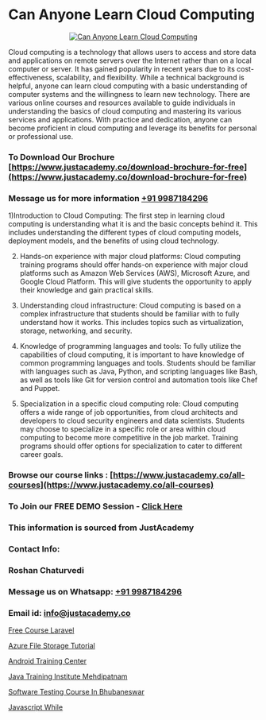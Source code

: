 # Can Anyone Learn Cloud Computing

<p align="center">
  <a href="https://justacademy.co/all-courses">
    <img src="https://i.ibb.co/FJQ9DDy/cloud-computing.webp" alt="Can Anyone Learn Cloud Computing">
  </a>
</p>


Cloud computing is a technology that allows users to access and store data and applications on remote servers over the Internet rather than on a local computer or server. It has gained popularity in recent years due to its cost-effectiveness, scalability, and flexibility. While a technical background is helpful, anyone can learn cloud computing with a basic understanding of computer systems and the willingness to learn new technology. There are various online courses and resources available to guide individuals in understanding the basics of cloud computing and mastering its various services and applications. With practice and dedication, anyone can become proficient in cloud computing and leverage its benefits for personal or professional use.
### To Download Our Brochure [https://www.justacademy.co/download-brochure-for-free](https://www.justacademy.co/download-brochure-for-free)
### Message us for more information [+91 9987184296](https://api.whatsapp.com/send?phone=919987184296)
1)Introduction to Cloud Computing: The first step in learning cloud computing is understanding what it is and the basic concepts behind it. This includes understanding the different types of cloud computing models, deployment models, and the benefits of using cloud technology.

2) Hands-on experience with major cloud platforms: Cloud computing training programs should offer hands-on experience with major cloud platforms such as Amazon Web Services (AWS), Microsoft Azure, and Google Cloud Platform. This will give students the opportunity to apply their knowledge and gain practical skills.

3) Understanding cloud infrastructure: Cloud computing is based on a complex infrastructure that students should be familiar with to fully understand how it works. This includes topics such as virtualization, storage, networking, and security.

4) Knowledge of programming languages and tools: To fully utilize the capabilities of cloud computing, it is important to have knowledge of common programming languages and tools. Students should be familiar with languages such as Java, Python, and scripting languages like Bash, as well as tools like Git for version control and automation tools like Chef and Puppet.

5) Specialization in a specific cloud computing role: Cloud computing offers a wide range of job opportunities, from cloud architects and developers to cloud security engineers and data scientists. Students may choose to specialize in a specific role or area within cloud computing to become more competitive in the job market. Training programs should offer options for specialization to cater to different career goals.

### Browse our course links : [https://www.justacademy.co/all-courses](https://www.justacademy.co/all-courses) 
### To Join our FREE DEMO Session - [Click Here](https://www.justacademy.co/register-for-course-demo)


### This information is sourced from JustAcademy
### Contact Info:
### Roshan Chaturvedi
### Message us on Whatsapp: [+91 9987184296](https://api.whatsapp.com/send?phone=919987184296)
### Email id: [info@justacademy.co](mailto:info@justacademy.co)
                
[Free Course Laravel](https://www.linkedin.com/pulse/free-course-laravel-justacademy-beangaluru-0lv1c?trackingId=DhEAbTxu2GpFX0ru9T2TZQ%3D%3D&lipi=urn%3Ali%3Apage%3Ad_flagship3_company_admin%3BBUakVGECTzaHeYDngAD9NQ%3D%3D)

[Azure File Storage Tutorial](https://www.linkedin.com/pulse/azure-file-storage-tutorial-justacademy-bay-area-xlwge?trackingId=JL79BjAdq%2FcH8D7QXmEzIQ%3D%3D&lipi=urn%3Ali%3Apage%3Ad_flagship3_company_admin%3BVfd8WVt8TwCvR4GLG%2BU4Hg%3D%3D)

[Android Training Center](https://medium.com/@prempja40/android-training-center-4af19ba6f181)

[Java Training Institute Mehdipatnam](https://medium.com/@abhidnya.1068/java-training-institute-mehdipatnam-c918b607e51f)

[Software Testing Course In Bhubaneswar](https://justacademyin.github.io/justacademy/software-testing-course-in-bhubaneswar)

[Javascript While](https://justacademyin.github.io/Articles/Javascript-While)

